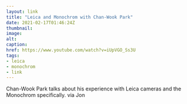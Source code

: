 ```yaml
---
layout: link
title: "Leica and Monochrom with Chan-Wook Park"
date: 2021-02-17T01:46:24Z
thumbnail:
image:
alt:
caption:
href: https://www.youtube.com/watch?v=iUpVGO_Ss3U
tags:
- leica
- monochrom
- link
---
```


Chan-Wook Park talks about his experience with Leica cameras and the Monochrom specifically. via Jon
